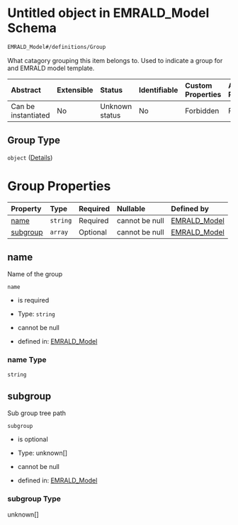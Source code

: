 # Untitled object in EMRALD\_Model Schema

```txt
EMRALD_Model#/definitions/Group
```

What catagory grouping this item belongs to. Used to indicate a group for and EMRALD model template.

| Abstract            | Extensible | Status         | Identifiable | Custom Properties | Additional Properties | Access Restrictions | Defined In                                                                                    |
| :------------------ | :--------- | :------------- | :----------- | :---------------- | :-------------------- | :------------------ | :-------------------------------------------------------------------------------------------- |
| Can be instantiated | No         | Unknown status | No           | Forbidden         | Forbidden             | none                | [EMRALD\_JsonSchemaV3\_0.json\*](../../out/EMRALD_JsonSchemaV3_0.json "open original schema") |

## Group Type

`object` ([Details](emrald_jsonschemav3_0-definitions-group.md))

# Group Properties

| Property              | Type     | Required | Nullable       | Defined by                                                                                                                            |
| :-------------------- | :------- | :------- | :------------- | :------------------------------------------------------------------------------------------------------------------------------------ |
| [name](#name)         | `string` | Required | cannot be null | [EMRALD\_Model](emrald_jsonschemav3_0-definitions-group-properties-name.md "EMRALD_Model#/definitions/Group/properties/name")         |
| [subgroup](#subgroup) | `array`  | Optional | cannot be null | [EMRALD\_Model](emrald_jsonschemav3_0-definitions-group-properties-subgroup.md "EMRALD_Model#/definitions/Group/properties/subgroup") |

## name

Name of the group

`name`

* is required

* Type: `string`

* cannot be null

* defined in: [EMRALD\_Model](emrald_jsonschemav3_0-definitions-group-properties-name.md "EMRALD_Model#/definitions/Group/properties/name")

### name Type

`string`

## subgroup

Sub group tree path

`subgroup`

* is optional

* Type: unknown\[]

* cannot be null

* defined in: [EMRALD\_Model](emrald_jsonschemav3_0-definitions-group-properties-subgroup.md "EMRALD_Model#/definitions/Group/properties/subgroup")

### subgroup Type

unknown\[]
